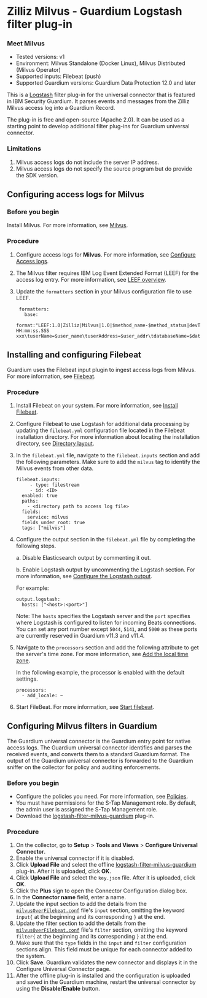 # Zilliz Milvus - Guardium Logstash filter plug-in

### Meet Milvus

* Tested versions: v1
* Environment: Milvus Standalone (Docker Linux), Milvus Distributed (Milvus Operator)
* Supported inputs: Filebeat (push)
* Supported Guardium versions: Guardium Data Protection 12.0 and later

This is a [Logstash](https://github.com/elastic/logstash) filter plug-in for the universal connector that is featured in IBM Security Guardium. It parses events and messages from the Zilliz Milvus access log into a Guardium Record.

The plug-in is free and open-source (Apache 2.0). It can be used as a starting point to develop additional filter plug-ins for Guardium universal connector.

### Limitations

1. Milvus access logs do not include the server IP address.
2. Milvus access logs do not specify the source program but do provide the SDK version.

## Configuring access logs for Milvus

### Before you begin

Install Milvus. For more information, see [Milvus](https://milvus.io/docs).

### Procedure

1. Configure access logs for **Milvus**. For more information, see [Configure Access logs](https://milvus.io/docs/configure_access_logs.md).
2. The Milvus filter requires IBM Log Event Extended Format (LEEF) for the access log entry. For more information, see [LEEF overview](https://www.ibm.com/docs/en/dsm?topic=leef-overview).
3. Update the ``formatters`` section in your Milvus configuration file to use LEEF.
   
   ```
    formatters:
      base:
        format:"LEEF:1.0|Zilliz|Milvus|1.0|$method_name-$method_status|devTime=$time_now\tdevTimeFormat=yyyy/MM/dd HH:mm:ss.SSS xxx\tuserName=$user_name\tuserAddress=$user_addr\tdatabaseName=$database_name\tcollectionName=$collection_name\tpartitionName=$partition_name\tqueryExpression=$method_expr\terrorCode=$error_code\terrorMessage=$error_msg\ttraceId=$trace_Id\tresponseSize=$response_size\ttimeCost=$time_cost\ttimeStart=$time_start\ttimeEnd=$time_end\tsdkVersion=$sdk_version\tmethodName=$method_name\tmethodStatus=$method_status"
   ```

## Installing and configuring Filebeat

Guardium uses the Filebeat input plugin to ingest access logs from Milvus. For more information, see [Filebeat](https://www.elastic.co/docs/reference/beats/filebeat).


### Procedure
1. Install Filebeat on your system. For more information, see [Install Filebeat](https://www.elastic.co/guide/en/beats/filebeat/current/filebeat-installation-configuration.html#installation).
2. Configure Filebeat to use Logstash for additional data processing by updating the ``filebeat.yml`` configuration file located in the Filebeat installation directory. For more information about locating the installation directory, see [Directory layout](https://www.elastic.co/guide/en/beats/filebeat/current/directory-layout.html).
3. In the `filebeat.yml` file, navigate to the `filebeat.inputs` section and add the following parameters. Make sure to add the ``milvus`` tag to identify the Milvus events from other data.
   ```
   filebeat.inputs:
        - type: filestream   
        - id: <ID>
     enabled: true
     paths:
       - <directory path to access log file>
     fields:
       service: milvus
     fields_under_root: true
     tags: ["milvus"]
   ```
  
4. Configure the output section in the ``filebeat.yml`` file by completing the following steps.

   a. Disable Elasticsearch output by commenting it out.
   
   b. Enable Logstash output by uncommenting the Logstash section. For more information, see [Configure the Logstash output](https://www.elastic.co/guide/en/beats/filebeat/current/logstash-output.html#logstash-output).
   
   For example:
   
   ```
   output.logstash:
     hosts: ["<host>:<port>"]
   ```

   Note: The ``hosts`` specifies the Logstash server and the ``port`` specifies where Logstash is configured to listen for incoming Beats connections. You can set any port number except ``5044``, ``5141``, and ``5000`` as these ports are currently reserved in Guardium v11.3 and v11.4.

5. Navigate to the ``processors`` section and add the following attribute to get the server's time zone. For more information, see [Add the local time zone](https://www.elastic.co/guide/en/beats/filebeat/current/add-locale.html).

   In the following example, the processor is enabled with the default settings.
   ```
   processors:
     - add_locale: ~
   ```
 
6. Start FileBeat. For more information, see [Start filebeat](https://www.elastic.co/guide/en/beats/filebeat/current/filebeat-installation-configuration.html#start).

## Configuring Milvus filters in Guardium

The Guardium universal connector is the Guardium entry point for native access logs. The Guardium universal connector identifies and parses the received events, and converts them to a standard Guardium format. The output of the Guardium universal connector is forwarded to the Guardium sniffer on the collector for policy and auditing enforcements.

### Before you begin
* Configure the policies you need. For more information, see [Policies](/docs/#policies).
* You must have permissions for the S-Tap Management role. By default, the admin user is assigned the S-Tap Management role.
* Download the [logstash-filter-milvus-guardium](logstash-filter-milvus-guardium/logstash-filter-milvus_guardium_filter.zip) plug-in.

### Procedure
1. On the collector, go to **Setup** > **Tools and Views** > **Configure Universal Connector**.
2. Enable the universal connector if it is disabled.
3. Click **Upload File** and select the offline [logstash-filter-milvus-guardium](logstash-filter-milvus-guardium/logstash-filter-milvus_guardium_filter.zip) plug-in. After it is uploaded, click **OK**.
4. Click **Upload File** and select the ``key.json`` file. After it is uploaded, click **OK**.
5. Click the **Plus** sign to open the Connector Configuration dialog box.
6. In the **Connector name** field, enter a name.
7. Update the input section to add the details from the [``milvusOverFilebeat.conf``](logstash-filter-milvus-guardium/milvusOverFilebeat.conf) file's ``input`` section, omitting the keyword ``input{`` at the beginning and its corresponding ``}`` at the end.
8. Update the filter section to add the details from the [``milvusOverFilebeat.conf``](logstash-filter-milvus-guardium/milvusOverFilebeat.conf) file's ``filter`` section, omitting the keyword ``filter{`` at the beginning and its corresponding ``}`` at the end.
9. Make sure that the ``type`` fields in the ``input`` and ``filter`` configuration sections align. This field must be unique for each connector added to the system.
10. Click **Save**. Guardium validates the new connector and displays it in the Configure Universal Connector page.
11. After the offline plug-in is installed and the configuration is uploaded and saved in the Guardium machine, restart the universal connector by using the **Disable/Enable** button.
